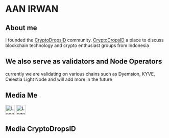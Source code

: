 # AAN IRWAN 

## About me 
I founded the [CryptoDropsID](https://twitter.com/cryptodropsid) community. [CryptoDropsID](https://twitter.com/cryptodropsid) a place to discuss blockchain technology and crypto enthusiast groups from Indonesia

## We also serve as validators and Node Operators
currently we are validating on various chains such as Dyemsion, KYVE, Celestia Light Node and will add more in the future

## Media Me 
<img src="https://upload.wikimedia.org/wikipedia/commons/thumb/c/ce/X_logo_2023.svg/180px-X_logo_2023.svg.png" alt="Logo MySQL" width="30" height="30"> 


<img src="https://upload.wikimedia.org/wikipedia/commons/thumb/8/83/Telegram_2019_Logo.svg/182px-Telegram_2019_Logo.svg.png" alt="Logo Telegram" width="30" height="30">

## Media CryptoDropsID


